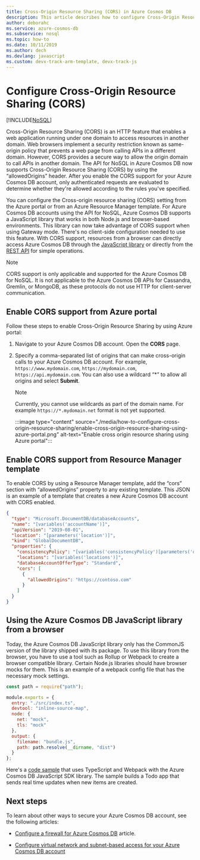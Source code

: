 ```yaml
---
title: Cross-Origin Resource Sharing (CORS) in Azure Cosmos DB 
description: This article describes how to configure Cross-Origin Resource Sharing (CORS) in Azure Cosmos DB by using Azure portal and Azure Resource Manager templates.
author: deborahc
ms.service: azure-cosmos-db
ms.subservice: nosql
ms.topic: how-to
ms.date: 10/11/2019
ms.author: dech
ms.devlang: javascript
ms.custom: devx-track-arm-template, devx-track-js
---
```


# Configure Cross-Origin Resource Sharing (CORS)
[!INCLUDE[NoSQL](../includes/appliesto-nosql.md)]

Cross-Origin Resource Sharing (CORS) is an HTTP feature that enables a web application running under one domain to access resources in another domain. Web browsers implement a security restriction known as same-origin policy that prevents a web page from calling APIs in a different domain. However, CORS provides a secure way to allow the origin domain to call APIs in another domain. The API for NoSQL in Azure Cosmos DB now supports Cross-Origin Resource Sharing (CORS) by using the “allowedOrigins” header. After you enable the CORS support for your Azure Cosmos DB account, only authenticated requests are evaluated to determine whether they're allowed according to the rules you've specified.

You can configure the Cross-origin resource sharing (CORS) setting from the Azure portal or from an Azure Resource Manager template. For Azure Cosmos DB accounts using the API for NoSQL, Azure Cosmos DB supports a JavaScript library that works in both Node.js and browser-based environments. This library can now take advantage of CORS support when using Gateway mode. There's no client-side configuration needed to use this feature. With CORS support, resources from a browser can directly access Azure Cosmos DB through the [JavaScript library](https://www.npmjs.com/package/@azure/cosmos) or directly from the [REST API](/rest/api/cosmos-db/) for simple operations.

> [!NOTE]
> CORS support is only applicable and supported for the Azure Cosmos DB for NoSQL. It is not applicable to the Azure Cosmos DB APIs for Cassandra, Gremlin, or MongoDB, as these protocols do not use HTTP for client-server communication.

## Enable CORS support from Azure portal

Follow these steps to enable Cross-Origin Resource Sharing by using Azure portal:

1. Navigate to your Azure Cosmos DB account. Open the **CORS** page.

2. Specify a comma-separated list of origins that can make cross-origin calls to your Azure Cosmos DB account. For example, `https://www.mydomain.com`, `https://mydomain.com`, `https://api.mydomain.com`. You can also use a wildcard “\*” to allow all origins and select **Submit**. 

   > [!NOTE]
   > Currently, you cannot use wildcards as part of the domain name. For example `https://*.mydomain.net` format is not yet supported. 

   :::image type="content" source="./media/how-to-configure-cross-origin-resource-sharing/enable-cross-origin-resource-sharing-using-azure-portal.png" alt-text="Enable cross origin resource sharing using Azure portal":::

## Enable CORS support from Resource Manager template

To enable CORS by using a Resource Manager template, add the “cors” section with “allowedOrigins” property to any existing template. This JSON is an example of a template that creates a new Azure Cosmos DB account with CORS enabled.

```json
{
  "type": "Microsoft.DocumentDB/databaseAccounts",
  "name": "[variables('accountName')]",
  "apiVersion": "2019-08-01",
  "location": "[parameters('location')]",
  "kind": "GlobalDocumentDB",
  "properties": {
    "consistencyPolicy": "[variables('consistencyPolicy')[parameters('defaultConsistencyLevel')]]",
    "locations": "[variables('locations')]",
    "databaseAccountOfferType": "Standard",
    "cors": [
      {
        "allowedOrigins": "https://contoso.com"
      }
    ]
  }
}
```

## Using the Azure Cosmos DB JavaScript library from a browser

Today, the Azure Cosmos DB JavaScript library only has the CommonJS version of the library shipped with its package. To use this library from the browser, you have to use a tool such as Rollup or Webpack to create a browser compatible library. Certain Node.js libraries should have browser mocks for them. This is an example of a webpack config file that has the necessary mock settings.

```javascript
const path = require("path");

module.exports = {
  entry: "./src/index.ts",
  devtool: "inline-source-map",
  node: {
    net: "mock",
    tls: "mock"
  },
  output: {
    filename: "bundle.js",
    path: path.resolve(__dirname, "dist")
  }
};
```
 
Here's a [code sample](https://github.com/christopheranderson/cosmos-browser-sample) that uses TypeScript and Webpack with the Azure Cosmos DB JavaScript SDK library. The sample builds a Todo app that sends real time updates when new items are created.

## Next steps

To learn about other ways to secure your Azure Cosmos DB account, see the following articles:

* [Configure a firewall for Azure Cosmos DB](../how-to-configure-firewall.md) article.

* [Configure virtual network and subnet-based access for your Azure Cosmos DB account](../how-to-configure-vnet-service-endpoint.md)

